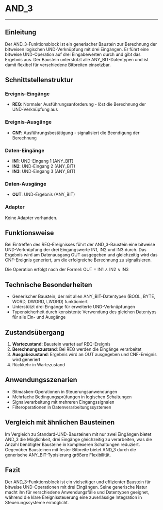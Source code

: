 # AND_3

* * * * * * * * * *

## Einleitung
Der AND_3-Funktionsblock ist ein generischer Baustein zur Berechnung der bitweisen logischen UND-Verknüpfung mit drei Eingängen. Er führt eine bitweise UND-Operation auf drei Eingabewerten durch und gibt das Ergebnis aus. Der Baustein unterstützt alle ANY_BIT-Datentypen und ist damit flexibel für verschiedene Bitbreiten einsetzbar.

## Schnittstellenstruktur

### **Ereignis-Eingänge**
- **REQ**: Normaler Ausführungsanforderung - löst die Berechnung der UND-Verknüpfung aus

### **Ereignis-Ausgänge**
- **CNF**: Ausführungsbestätigung - signalisiert die Beendigung der Berechnung

### **Daten-Eingänge**
- **IN1**: UND-Eingang 1 (ANY_BIT)
- **IN2**: UND-Eingang 2 (ANY_BIT)
- **IN3**: UND-Eingang 3 (ANY_BIT)

### **Daten-Ausgänge**
- **OUT**: UND-Ergebnis (ANY_BIT)

### **Adapter**
Keine Adapter vorhanden.

## Funktionsweise
Bei Eintreffen des REQ-Ereignisses führt der AND_3-Baustein eine bitweise UND-Verknüpfung der drei Eingangswerte IN1, IN2 und IN3 durch. Das Ergebnis wird am Datenausgang OUT ausgegeben und gleichzeitig wird das CNF-Ereignis generiert, um die erfolgreiche Berechnung zu signalisieren.

Die Operation erfolgt nach der Formel: OUT = IN1 ∧ IN2 ∧ IN3

## Technische Besonderheiten
- Generischer Baustein, der mit allen ANY_BIT-Datentypen (BOOL, BYTE, WORD, DWORD, LWORD) funktioniert
- Unterstützt drei Eingänge für erweiterte UND-Verknüpfungen
- Typensicherheit durch konsistente Verwendung des gleichen Datentyps für alle Ein- und Ausgänge

## Zustandsübergang
1. **Wartezustand**: Baustein wartet auf REQ-Ereignis
2. **Berechnungszustand**: Bei REQ werden die Eingänge verarbeitet
3. **Ausgabezustand**: Ergebnis wird an OUT ausgegeben und CNF-Ereignis wird generiert
4. Rückkehr in Wartezustand

## Anwendungsszenarien
- Bitmasken-Operationen in Steuerungsanwendungen
- Mehrfache Bedingungsprüfungen in logischen Schaltungen
- Signalverarbeitung mit mehreren Eingangssignalen
- Filteroperationen in Datenverarbeitungssystemen

## Vergleich mit ähnlichen Bausteinen
Im Vergleich zu Standard-UND-Bausteinen mit nur zwei Eingängen bietet AND_3 die Möglichkeit, drei Eingänge gleichzeitig zu verarbeiten, was die Anzahl benötigter Bausteine in komplexeren Schaltungen reduziert. Gegenüber Bausteinen mit fester Bitbreite bietet AND_3 durch die generische ANY_BIT-Typisierung größere Flexibilität.

## Fazit
Der AND_3-Funktionsblock ist ein vielseitiger und effizienter Baustein für bitweise UND-Operationen mit drei Eingängen. Seine generische Natur macht ihn für verschiedene Anwendungsfälle und Datentypen geeignet, während die klare Ereignissteuerung eine zuverlässige Integration in Steuerungssysteme ermöglicht.